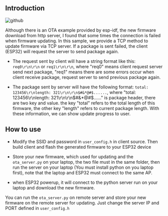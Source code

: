 ## Introduction

![github](https://thumbnail0.baidupcs.com/thumbnail/14c9908d7b0bf51a453b4dc649fc39f4?fid=1443503420-250528-85189969679319&time=1496545200&rt=sh&sign=FDTAER-DCb740ccc5511e5e8fedcff06b081203-YuIdOTg93EQhO88w4Q16EKAXLEU%3D&expires=8h&chkv=0&chkbd=0&chkpc=&dp-logid=3582790967995923504&dp-callid=0&size=c710_u400&quality=100 "OTA TCP update")

Although there is an OTA example provided by esp-idf, the new firmware download from http server, I found
that some times the connection is failed when firmware updating. In this sample, we provide a TCP method to 
update firmware via TCP server. If a package is sent failed, the client (ESP32) will request the server to
send package again.

* The request sent by client will have a string format like this: `req0\r\n\r\n` or `req1\r\n\r\n`, where "req0" 
  means client request server send next package, "req1" means there are some errors occur when client receive
  package, request server to send previous package again.

* The package sent by server will have the following format: `total: 123456\r\nlength: 321\r\n\r\n$#&*@#$......`, 
  where "total: 123456\r\nlength: 321\r\n\r\n$#&*@#$......" is package header, there are two key and value. 
  the key "total" refers to the total length of this firmware, the other key "length" refers to current package 
  length. With these information, we can show update progress to user.

## How to use

* Modify the SSID and password in `user_config.h` in client source. Then build client and 
  flash the generated firmware to your ESP32 device

* Store your new firmware, which used for updating and the `ota_server.py` on your laptop, 
  the two file must in the same folder, 
  then run the server on your laptop (You must install python on you laptop first), note that 
  the laptop and ESP32 must connect to the same AP.

* when ESP32 powerup, it will connect to the python server run on your laptop and download 
  the new firmware.

You can run the `ota_server.py` on remote server and store your new firmware on the remote 
server for updating. Just change the server IP and PORT defined in `user_config.h`
